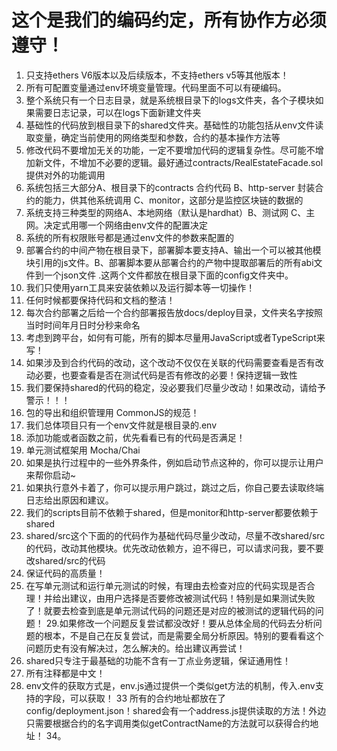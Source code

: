# 这个是我们的编码约定，所有协作方必须遵守！
1. 只支持ethers V6版本以及后续版本，不支持ethers v5等其他版本！
3. 所有可配置变量通过env环境变量管理。代码里面不可以有硬编码。
4. 整个系统只有一个日志目录，就是系统根目录下的logs文件夹，各个子模块如果需要日志记录，可以在logs下面新建文件夹
5. 基础性的代码放到根目录下的shared文件夹。基础性的功能包括从env文件读取变量，确定当前使用的网络类型和参数，合约的基本操作方法等
6. 修改代码不要增加无关的功能，一定不要增加代码的逻辑复杂性。尽可能不增加新文件，不增加不必要的逻辑。最好通过contracts/RealEstateFacade.sol提供对外的功能调用
8. 系统包括三大部分A、根目录下的contracts 合约代码  B、http-server 封装合约的能力，供其他系统调用 C、monitor，这部分是监控区块链的数据的 
9. 系统支持三种类型的网络A、本地网络（默认是hardhat）B、测试网  C、主网。决定式用哪一个网络由env文件的配置决定
10. 系统的所有权限账号都是通过env文件的参数来配置的
11. 部署合约的中间产物在根目录下，部署脚本要支持A、输出一个可以被其他模块引用的js文件。B、部署脚本要从部署合约的产物中提取部署后的所有abi文件到一个json文件 .这两个文件都放在根目录下面的config文件夹中。
12. 我们只使用yarn工具来安装依赖以及运行脚本等一切操作！
13. 任何时候都要保持代码和文档的整洁！
14. 每次合约部署之后给一个合约部署报告放docs/deploy目录，文件夹名字按照当时时间年月日时分秒来命名
15. 考虑到跨平台，如何有可能，所有的脚本尽量用JavaScript或者TypeScript来写！
17. 如果涉及到合约代码的改动，这个改动不仅仅在关联的代码需要查看是否有改动必要，也要查看是否在测试代码是否有修改的必要！保持逻辑一致性
18. 我们要保持shared的代码的稳定，没必要我们尽量少改动！如果改动，请给予警示！！！
19. 包的导出和组织管理用 CommonJS的规范！
20. 我们总体项目只有一个env文件就是根目录的.env
21. 添加功能或者函数之前，优先看看已有的代码是否满足！
22. 单元测试框架用 Mocha/Chai
23. 如果是执行过程中的一些外界条件，例如启动节点这种的，你可以提示让用户来帮你启动~
24. 如果执行意外卡着了，你可以提示用户跳过，跳过之后，你自己要去读取终端日志给出原因和建议。
25. 我们的scripts目前不依赖于shared，但是monitor和http-server都要依赖于shared
26. shared/src这个下面的的代码作为基础代码尽量少改动，尽量不改shared/src的代码，改动其他模块。优先改动依赖方，迫不得已，可以请求问我，要不要改shared/src的代码
27. 保证代码的高质量！
28. 在写单元测试和运行单元测试的时候，有理由去检查对应的代码实现是否合理！并给出建议，由用户选择是否要修改被测试代码！特别是如果测试失败了！就要去检查到底是单元测试代码的问题还是对应的被测试的逻辑代码的问题！
29.如果修改一个问题反复尝试都没改好！要从总体全局的代码去分析问题的根本，不是自己在反复尝试，而是需要全局分析原因。特别的要看看这个问题历史有没有解决过，怎么解决的。给出建议再尝试！
30. shared只专注于最基础的功能不含有一丁点业务逻辑，保证通用性！
31. 所有注释都是中文！
32. env文件的获取方式是，env.js通过提供一个类似get方法的机制，传入.env支持的字段，可以获取！
33 所有的合约地址都放在了config/deployment.json！shared会有一个address.js提供读取的方法！外边只需要根据合约的名字调用类似getContractName的方法就可以获得合约地址！
34。 